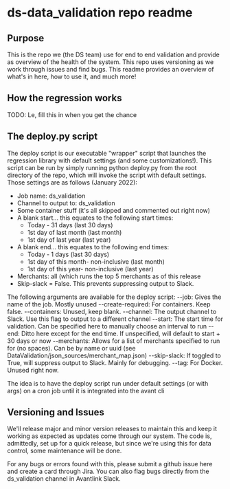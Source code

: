 # ds-data_validation repo readme

## Purpose

This is the repo we (the DS team) use for end to end validation and provide as overview of the health of the system. This repo uses versioning as we work through issues and find bugs. This readme provides an overview of what's in here, how to use it, and much more!

## How the regression works
TODO: Le, fill this in when you get the chance

## The deploy.py script

The deploy script is our executable "wrapper" script that launches the regression library with default settings (and some customizations!). This script can be run by simply running python deploy.py from the root directory of the repo, which will invoke the script with default settings. Those settings are as follows (January 2022):

- Job name: ds_validation
- Channel to output to: ds_validation
- Some container stuff (it's all skipped and commented out right now)
- A blank start... this equates to the following start times:
    - Today - 31 days (last 30 days)
    - 1st day of last month (last month)
    - 1st day of last year (last year)
- A blank end... this equates to the following end times:
    - Today - 1 days (last 30 days)
    - 1st day of this month- non-inclusive (last month)
    - 1st day of this year- non-inclusive (last year)
- Merchants: all (which runs the top 5 merchants as of this release
- Skip-slack = False. This prevents suppressing output to Slack.

The following arguments are available for the deploy script:
--job: Gives the name of the job. Mostly unused
--create-required: For containers. Keep false.
--containers: Unused, keep blank.
--channel: The output channel to Slack. Use this flag to output to a different channel
--start: The start time for validation. Can be specified here to manually choose an interval to run
--end: Ditto here except for the end time. If unspecified, will default to start + 30 days or now
--merchants: Allows for a list of merchants specified to run for (no spaces). Can be by name or uuid (see DataValidation/json_sources/merchant_map.json)
--skip-slack: If toggled to True, will suppress output to Slack. Mainly for debugging.
--tag: For Docker. Unused right now.

The idea is to have the deploy script run under default settings (or with args) on a cron job until it is integrated into the avant cli

## Versioning and Issues

We'll release major and minor version releases to maintain this and keep it working as expected as updates come through our system. The code is, admittedly, set up for a quick release, but since we're using this for data control, some maintenance will be done.

For any bugs or errors found with this, please submit a github issue here and create a card through Jira. You can also flag bugs directly from the ds_validation channel in Avantlink Slack.
